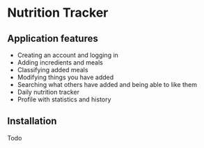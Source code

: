 # Nutrition Tracker

## Application features

* Creating an account and logging in
* Adding incredients and meals
* Classifying added meals
* Modifying things you have added
* Searching what others have added and being able to like them
* Daily nutrition tracker
* Profile with statistics and history

## Installation

Todo


